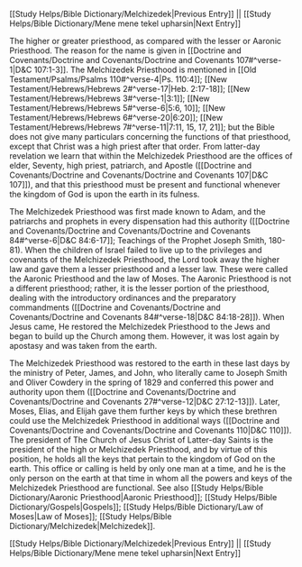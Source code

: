 [[Study Helps/Bible Dictionary/Melchizedek|Previous Entry]]  ||  [[Study Helps/Bible Dictionary/Mene mene tekel upharsin|Next Entry]]

 The higher or greater priesthood, as compared with the lesser or Aaronic Priesthood. The reason for the name is given in [[Doctrine and Covenants/Doctrine and Covenants/Doctrine and Covenants 107#^verse-1|D&C 107:1-3]]. The Melchizedek Priesthood is mentioned in [[Old Testament/Psalms/Psalms 110#^verse-4|Ps. 110:4]]; [[New Testament/Hebrews/Hebrews 2#^verse-17|Heb. 2:17-18]]; [[New Testament/Hebrews/Hebrews 3#^verse-1|3:1]]; [[New Testament/Hebrews/Hebrews 5#^verse-6|5:6, 10]]; [[New Testament/Hebrews/Hebrews 6#^verse-20|6:20]]; [[New Testament/Hebrews/Hebrews 7#^verse-11|7:11, 15, 17, 21]]; but the Bible does not give many particulars concerning the functions of that priesthood, except that Christ was a high priest after that order. From latter-day revelation we learn that within the Melchizedek Priesthood are the offices of elder, Seventy, high priest, patriarch, and Apostle ([[Doctrine and Covenants/Doctrine and Covenants/Doctrine and Covenants 107|D&C 107]]), and that this priesthood must be present and functional whenever the kingdom of God is upon the earth in its fulness.

 The Melchizedek Priesthood was first made known to Adam, and the patriarchs and prophets in every dispensation had this authority ([[Doctrine and Covenants/Doctrine and Covenants/Doctrine and Covenants 84#^verse-6|D&C 84:6-17]]; Teachings of the Prophet Joseph Smith, 180-81). When the children of Israel failed to live up to the privileges and covenants of the Melchizedek Priesthood, the Lord took away the higher law and gave them a lesser priesthood and a lesser law. These were called the Aaronic Priesthood and the law of Moses. The Aaronic Priesthood is not a different priesthood; rather, it is the lesser portion of the priesthood, dealing with the introductory ordinances and the preparatory commandments ([[Doctrine and Covenants/Doctrine and Covenants/Doctrine and Covenants 84#^verse-18|D&C 84:18-28]]). When Jesus came, He restored the Melchizedek Priesthood to the Jews and began to build up the Church among them. However, it was lost again by apostasy and was taken from the earth.

 The Melchizedek Priesthood was restored to the earth in these last days by the ministry of Peter, James, and John, who literally came to Joseph Smith and Oliver Cowdery in the spring of 1829 and conferred this power and authority upon them ([[Doctrine and Covenants/Doctrine and Covenants/Doctrine and Covenants 27#^verse-12|D&C 27:12-13]]). Later, Moses, Elias, and Elijah gave them further keys by which these brethren could use the Melchizedek Priesthood in additional ways ([[Doctrine and Covenants/Doctrine and Covenants/Doctrine and Covenants 110|D&C 110]]). The president of The Church of Jesus Christ of Latter-day Saints is the president of the high or Melchizedek Priesthood, and by virtue of this position, he holds all the keys that pertain to the kingdom of God on the earth. This office or calling is held by only one man at a time, and he is the only person on the earth at that time in whom all the powers and keys of the Melchizedek Priesthood are functional. See also [[Study Helps/Bible Dictionary/Aaronic Priesthood|Aaronic Priesthood]]; [[Study Helps/Bible Dictionary/Gospels|Gospels]]; [[Study Helps/Bible Dictionary/Law of Moses|Law of Moses]]; [[Study Helps/Bible Dictionary/Melchizedek|Melchizedek]].

[[Study Helps/Bible Dictionary/Melchizedek|Previous Entry]]  ||  [[Study Helps/Bible Dictionary/Mene mene tekel upharsin|Next Entry]]